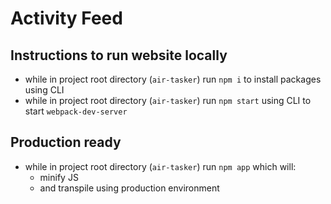 # Activity Feed

## Instructions to run website locally

* while in project root directory (`air-tasker`) run `npm i` to install packages using CLI
* while in project root directory (`air-tasker`) run `npm start` using CLI to start `webpack-dev-server`

## Production ready

* while in project root directory (`air-tasker`) run `npm app` which will:
	* minify JS
	* and transpile using production environment
